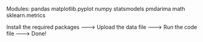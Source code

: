 Modules:
	pandas
	matplotlib.pyplot
	numpy
	statsmodels
	pmdarima
	math
	sklearn.metrics

Install the required packages ---> Upload the data file ---> Run the code file ---> Done!
